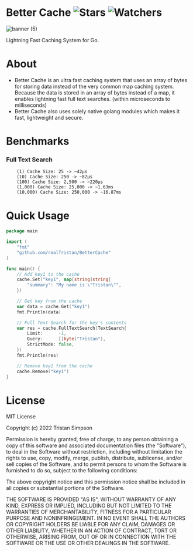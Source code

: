 # Better Cache ![Stars](https://img.shields.io/github/stars/realTristan/BetterCache?color=brightgreen) ![Watchers](https://img.shields.io/github/watchers/realTristan/BetterCache?label=Watchers)
![banner (5)](https://user-images.githubusercontent.com/75189508/186757681-6b7f97e8-ec37-448a-83cc-75106ed16309.png)

Lightning Fast Caching System for Go.

# About
- Better Cache is an ultra fast caching system that uses an array of bytes for storing data instead of the very common map caching system. Because the data is stored in an array of bytes instead of a map, it enables lightning fast full text searches. (within microseconds to milliseconds)
- Better Cache also uses solely native golang modules which makes it fast, lightweight and secure.

# Benchmarks

<h3>Full Text Search</h3>

```
    (1) Cache Size: 25 -> ~42µs
    (10) Cache Size: 250 -> ~82µs
    (100) Cache Size: 2,500 -> ~220µs
    (1,000) Cache Size: 25,000 -> ~1.63ms
    (10,000) Cache Size: 250,000 -> ~16.87ms
```

# Quick Usage

```go
package main

import (
    "fmt"
    "github.com/realTristan/BetterCache"
)

func main() {
    // Add key1 to the cache
    cache.Set("key1", map[string]string{
		"summary": "My name is \"Tristan\"",
	})

    // Get key from the cache
    var data = cache.Get("key1")
    fmt.Println(data)

    // Full Text Search for the key's contents
	var res = cache.FullTextSearch(TextSearch{
		Limit:      -1,
		Query:      []byte("Tristan"),
		StrictMode: false,
	})
    fmt.Println(res)

    // Remove key1 from the cache
    cache.Remove("key1")
}

```

# License
MIT License

Copyright (c) 2022 Tristan Simpson

Permission is hereby granted, free of charge, to any person obtaining a copy
of this software and associated documentation files (the "Software"), to deal
in the Software without restriction, including without limitation the rights
to use, copy, modify, merge, publish, distribute, sublicense, and/or sell
copies of the Software, and to permit persons to whom the Software is
furnished to do so, subject to the following conditions:

The above copyright notice and this permission notice shall be included in all
copies or substantial portions of the Software.

THE SOFTWARE IS PROVIDED "AS IS", WITHOUT WARRANTY OF ANY KIND, EXPRESS OR
IMPLIED, INCLUDING BUT NOT LIMITED TO THE WARRANTIES OF MERCHANTABILITY,
FITNESS FOR A PARTICULAR PURPOSE AND NONINFRINGEMENT. IN NO EVENT SHALL THE
AUTHORS OR COPYRIGHT HOLDERS BE LIABLE FOR ANY CLAIM, DAMAGES OR OTHER
LIABILITY, WHETHER IN AN ACTION OF CONTRACT, TORT OR OTHERWISE, ARISING FROM,
OUT OF OR IN CONNECTION WITH THE SOFTWARE OR THE USE OR OTHER DEALINGS IN THE
SOFTWARE.
